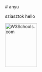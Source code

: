 <!DOCTYPE html>
<html>
<body>
  # anyu
  <p>sziasztok hello</p>
<img src="https://polopij56.github.io/anyu/Image_1631681465552.jpg" alt="W3Schools.com" width="104" height="142">

</body>
</html>
